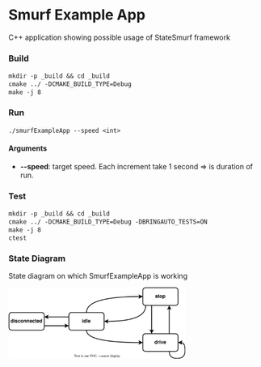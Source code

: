 # Smurf Example App
C++ application showing possible usage of StateSmurf framework

### Build
```
mkdir -p _build && cd _build
cmake ../ -DCMAKE_BUILD_TYPE=Debug
make -j 8
```
### Run
```
./smurfExampleApp --speed <int>
```
#### Arguments
- **--speed**: target speed. Each increment take 1 second => is duration of run.

### Test
```
mkdir -p _build && cd _build
cmake ../ -DCMAKE_BUILD_TYPE=Debug -DBRINGAUTO_TESTS=ON
make -j 8
ctest
```

### State Diagram
State diagram on which SmurfExampleApp is working

<img src="StateDiagram.svg" width="350">